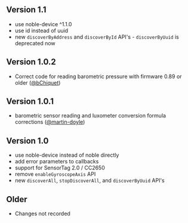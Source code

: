 ## Version 1.1

 * use noble-device ^1.1.0
 * use id instead of uuid
 * new ```discoverByAddress``` and ```discoverById``` API's - ```discoverByUuid``` is deprecated now

## Version 1.0.2

 * Correct code for reading barometric pressure with firmware 0.89 or older ([@bChiquet](https://github.com/bChiquet))

## Version 1.0.1

 * barometric sensor reading and luxometer conversion formula corrections ([@martin-doyle](https://github.com/martin-doyle))

## Version 1.0

 * use noble-device instead of noble directly
 * add error parameters to callbacks
 * support for SensorTag 2.0 / CC2650
 * remove ```enableGyroscopeAxis``` API
 * new ```discoverAll```, ```stopDiscoverAll```, and ```discoverByUuid``` API's

## Older

 * Changes not recorded

